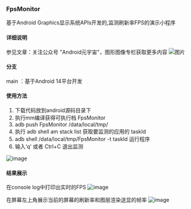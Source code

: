 ### FpsMonitor
基于Android Graphics显示系统APIs开发的,监测刷新率FPS的演示小程序

#### 详细说明
参见文章：关注公众号 "Android元宇宙"，图形图像专栏获取更多内容
![图片](https://github.com/yrzroger/NativeSFDemo/assets/18068017/e4ddc7ce-cb94-4029-847c-cdabaa5f5dcd)


#### 分支
main ：基于Android 14平台开发 


#### 使用方法
1. 下载代码放到android源码目录下
2. 执行mm编译获得可执行档 FpsMonitor
3. adb push FpsMonitor /data/local/tmp/
4. 执行 adb shell am stack list 获取要监测的应用的 taskId
5. adb shell /data/local/tmp/FpsMonitor -t taskId 运行程序
6. 输入‘q’ 或者 Ctrl+C 退出监测

![image](https://github.com/yrzroger/FpsMonitor/assets/18068017/3f43092e-5672-49d6-a2f4-09f911f15545)


#### 结果展示
在console log中打印出实时的FPS
![image](https://github.com/yrzroger/FpsMonitor/assets/18068017/916c013c-e739-4b40-8ec2-789d64a927af)


在屏幕左上角展示当前的屏幕的刷新率和图层渲染送显的帧率
![image](https://github.com/yrzroger/FpsMonitor/assets/18068017/acdd16bf-ac93-4e60-b584-bb9bf5dd6d99)
